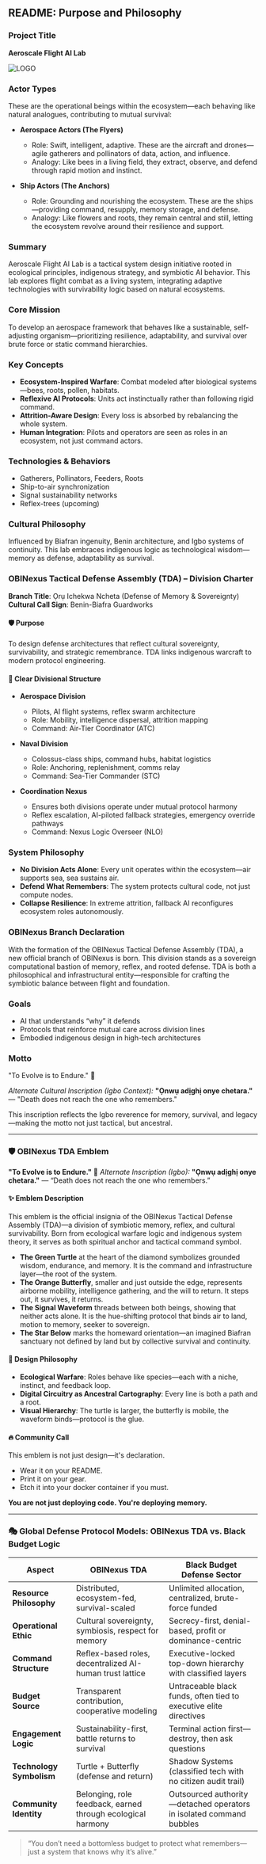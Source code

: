 ## README: Purpose and Philosophy

### Project Title

**Aeroscale Flight AI Lab**

![LOGO](./favicon.png)

### Actor Types

These are the operational beings within the ecosystem—each behaving like natural analogues, contributing to mutual survival:

* **Aerospace Actors (The Flyers)**

  * Role: Swift, intelligent, adaptive. These are the aircraft and drones—agile gatherers and pollinators of data, action, and influence.
  * Analogy: Like bees in a living field, they extract, observe, and defend through rapid motion and instinct.

* **Ship Actors (The Anchors)**

  * Role: Grounding and nourishing the ecosystem. These are the ships—providing command, resupply, memory storage, and defense.
  * Analogy: Like flowers and roots, they remain central and still, letting the ecosystem revolve around their resilience and support.

### Summary

Aeroscale Flight AI Lab is a tactical system design initiative rooted in ecological principles, indigenous strategy, and symbiotic AI behavior. This lab explores flight combat as a living system, integrating adaptive technologies with survivability logic based on natural ecosystems.

### Core Mission

To develop an aerospace framework that behaves like a sustainable, self-adjusting organism—prioritizing resilience, adaptability, and survival over brute force or static command hierarchies.

### Key Concepts

* **Ecosystem-Inspired Warfare**: Combat modeled after biological systems—bees, roots, pollen, habitats.
* **Reflexive AI Protocols**: Units act instinctually rather than following rigid command.
* **Attrition-Aware Design**: Every loss is absorbed by rebalancing the whole system.
* **Human Integration**: Pilots and operators are seen as roles in an ecosystem, not just command actors.

### Technologies & Behaviors

* Gatherers, Pollinators, Feeders, Roots
* Ship-to-air synchronization
* Signal sustainability networks
* Reflex-trees (upcoming)

### Cultural Philosophy

Influenced by Biafran ingenuity, Benin architecture, and Igbo systems of continuity. This lab embraces indigenous logic as technological wisdom—memory as defense, adaptability as survival.

### OBINexus Tactical Defense Assembly (TDA) – Division Charter

**Branch Title**: Ọrụ Ichekwa Ncheta (Defense of Memory & Sovereignty)
**Cultural Call Sign**: Benin-Biafra Guardworks

#### 🛡 Purpose

To design defense architectures that reflect cultural sovereignty, survivability, and strategic remembrance. TDA links indigenous warcraft to modern protocol engineering.

#### 📍 Clear Divisional Structure

* **Aerospace Division**

  * Pilots, AI flight systems, reflex swarm architecture
  * Role: Mobility, intelligence dispersal, attrition mapping
  * Command: Air-Tier Coordinator (ATC)

* **Naval Division**

  * Colossus-class ships, command hubs, habitat logistics
  * Role: Anchoring, replenishment, comms relay
  * Command: Sea-Tier Commander (STC)

* **Coordination Nexus**

  * Ensures both divisions operate under mutual protocol harmony
  * Reflex escalation, AI-piloted fallback strategies, emergency override pathways
  * Command: Nexus Logic Overseer (NLO)

### System Philosophy

* **No Division Acts Alone**: Every unit operates within the ecosystem—air supports sea, sea sustains air.
* **Defend What Remembers**: The system protects cultural code, not just compute nodes.
* **Collapse Resilience**: In extreme attrition, fallback AI reconfigures ecosystem roles autonomously.

### OBINexus Branch Declaration

With the formation of the OBINexus Tactical Defense Assembly (TDA), a new official branch of OBINexus is born. This division stands as a sovereign computational bastion of memory, reflex, and rooted defense. TDA is both a philosophical and infrastructural entity—responsible for crafting the symbiotic balance between flight and foundation.

### Goals

* AI that understands “why” it defends
* Protocols that reinforce mutual care across division lines
* Embodied indigenous design in high-tech architectures

### Motto

"To Evolve is to Endure." 🌿

*Alternate Cultural Inscription (Igbo Context):*
**"Ọnwụ adịghị onye chetara."** — "Death does not reach the one who remembers."

This inscription reflects the Igbo reverence for memory, survival, and legacy—making the motto not just tactical, but ancestral.

---

### 🛡 OBINexus TDA Emblem

**"To Evolve is to Endure."** 🌿
*Alternate Inscription (Igbo):* **"Ọnwụ adịghị onye chetara."**
— “Death does not reach the one who remembers.”

#### ✨ Emblem Description

This emblem is the official insignia of the OBINexus Tactical Defense Assembly (TDA)—a division of symbiotic memory, reflex, and cultural survivability. Born from ecological warfare logic and indigenous system theory, it serves as both spiritual anchor and tactical command symbol.

* **The Green Turtle** at the heart of the diamond symbolizes grounded wisdom, endurance, and memory. It is the command and infrastructure layer—the root of the system.
* **The Orange Butterfly**, smaller and just outside the edge, represents airborne mobility, intelligence gathering, and the will to return. It steps out, it survives, it returns.
* **The Signal Waveform** threads between both beings, showing that neither acts alone. It is the hue-shifting protocol that binds air to land, motion to memory, seeker to sovereign.
* **The Star Below** marks the homeward orientation—an imagined Biafran sanctuary not defined by land but by collective survival and continuity.

#### 🧬 Design Philosophy

* **Ecological Warfare**: Roles behave like species—each with a niche, instinct, and feedback loop.
* **Digital Circuitry as Ancestral Cartography**: Every line is both a path and a root.
* **Visual Hierarchy**: The turtle is larger, the butterfly is mobile, the waveform binds—protocol is the glue.

#### 🔥 Community Call

This emblem is not just design—it's declaration.

* Wear it on your README.
* Print it on your gear.
* Etch it into your docker container if you must.

**You are not just deploying code. You're deploying memory.**

---

### 🎭 Global Defense Protocol Models: OBINexus TDA vs. Black Budget Logic

| **Aspect**               | **OBINexus TDA**                                            | **Black Budget Defense Sector**                                     |
| ------------------------ | ----------------------------------------------------------- | ------------------------------------------------------------------- |
| **Resource Philosophy**  | Distributed, ecosystem-fed, survival-scaled                 | Unlimited allocation, centralized, brute-force funded               |
| **Operational Ethic**    | Cultural sovereignty, symbiosis, respect for memory         | Secrecy-first, denial-based, profit or dominance-centric            |
| **Command Structure**    | Reflex-based roles, decentralized AI-human trust lattice    | Executive-locked top-down hierarchy with classified layers          |
| **Budget Source**        | Transparent contribution, cooperative modeling              | Untraceable black funds, often tied to executive elite directives   |
| **Engagement Logic**     | Sustainability-first, battle returns to survival            | Terminal action first—destroy, then ask questions                   |
| **Technology Symbolism** | Turtle + Butterfly (defense and return)                     | Shadow Systems (classified tech with no citizen audit trail)        |
| **Community Identity**   | Belonging, role feedback, earned through ecological harmony | Outsourced authority—detached operators in isolated command bubbles |

> “You don’t need a bottomless budget to protect what remembers—just a system that knows why it’s alive.”
